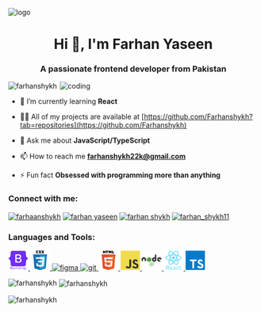 ![logo]([(https://www.canva.com/design/DAGOTQdqiic/Ox6C-ZN6Ihzym5YahHXrbQ/edit?utm_content=DAGOTQdqiic&utm_campaign=designshare&utm_medium=link2&utm_source=sharebutton)])

<h1 align="center">Hi 👋, I'm Farhan Yaseen</h1>
<h3 align="center">A passionate frontend developer from Pakistan</h3>
<img align="right" alt="coding" width="400" src="https://camo.githubusercontent.com/7de37139d0b4c1ce40865e799b446c0e963a3dd8fb68d239707237c40604fa3d/68747470733a2f2f63646e2e6472696262626c652e636f6d2f75736572732f3733303730332f73637265656e73686f74732f363538313234332f6176656e746f2e676966">


<p align="left"> <img src="https://komarev.com/ghpvc/?username=farhanshykh&label=Profile%20views&color=0e75b6&style=flat" alt="farhanshykh" /> </p>

- 🌱 I’m currently learning **React**

- 👨‍💻 All of my projects are available at [https://github.com/Farhanshykh?tab=repositories](https://github.com/Farhanshykh)


- 💬 Ask me about **JavaScript/TypeScript**

- 📫 How to reach me **farhanshykh22k@gmail.com**

- ⚡ Fun fact **Obsessed with programming more than anything**

<h3 align="left">Connect with me:</h3>
<p align="left">
<a href="https://twitter.com/farhaanshykh" target="blank"><img align="center" src="https://raw.githubusercontent.com/rahuldkjain/github-profile-readme-generator/master/src/images/icons/Social/twitter.svg" alt="farhaanshykh" height="30" width="40" /></a>
<a href="https://linkedin.com/in/farhan yaseen" target="blank"><img align="center" src="https://raw.githubusercontent.com/rahuldkjain/github-profile-readme-generator/master/src/images/icons/Social/linked-in-alt.svg" alt="farhan yaseen" height="30" width="40" /></a>
<a href="https://fb.com/farhan shykh" target="blank"><img align="center" src="https://raw.githubusercontent.com/rahuldkjain/github-profile-readme-generator/master/src/images/icons/Social/facebook.svg" alt="farhan shykh" height="30" width="40" /></a>
<a href="https://instagram.com/farhan_shykh11" target="blank"><img align="center" src="https://raw.githubusercontent.com/rahuldkjain/github-profile-readme-generator/master/src/images/icons/Social/instagram.svg" alt="farhan_shykh11" height="30" width="40" /></a>
</p>

<h3 align="left">Languages and Tools:</h3>
<p align="left"> <a href="https://getbootstrap.com" target="_blank" rel="noreferrer"> <img src="https://raw.githubusercontent.com/devicons/devicon/master/icons/bootstrap/bootstrap-plain-wordmark.svg" alt="bootstrap" width="40" height="40"/> </a> <a href="https://www.w3schools.com/css/" target="_blank" rel="noreferrer"> <img src="https://raw.githubusercontent.com/devicons/devicon/master/icons/css3/css3-original-wordmark.svg" alt="css3" width="40" height="40"/> </a> <a href="https://www.figma.com/" target="_blank" rel="noreferrer"> <img src="https://www.vectorlogo.zone/logos/figma/figma-icon.svg" alt="figma" width="40" height="40"/> </a> <a href="https://git-scm.com/" target="_blank" rel="noreferrer"> <img src="https://www.vectorlogo.zone/logos/git-scm/git-scm-icon.svg" alt="git" width="40" height="40"/> </a> <a href="https://www.w3.org/html/" target="_blank" rel="noreferrer"> <img src="https://raw.githubusercontent.com/devicons/devicon/master/icons/html5/html5-original-wordmark.svg" alt="html5" width="40" height="40"/> </a> <a href="https://developer.mozilla.org/en-US/docs/Web/JavaScript" target="_blank" rel="noreferrer"> <img src="https://raw.githubusercontent.com/devicons/devicon/master/icons/javascript/javascript-original.svg" alt="javascript" width="40" height="40"/> </a> <a href="https://nodejs.org" target="_blank" rel="noreferrer"> <img src="https://raw.githubusercontent.com/devicons/devicon/master/icons/nodejs/nodejs-original-wordmark.svg" alt="nodejs" width="40" height="40"/> </a> <a href="https://reactjs.org/" target="_blank" rel="noreferrer"> <img src="https://raw.githubusercontent.com/devicons/devicon/master/icons/react/react-original-wordmark.svg" alt="react" width="40" height="40"/> </a> <a href="https://www.typescriptlang.org/" target="_blank" rel="noreferrer"> <img src="https://raw.githubusercontent.com/devicons/devicon/master/icons/typescript/typescript-original.svg" alt="typescript" width="40" height="40"/> </a> </p>

<p><img align="left" src="https://github-readme-stats.vercel.app/api/top-langs?username=farhanshykh&show_icons=true&locale=en&layout=compact" alt="farhanshykh" /></p>

<p>&nbsp;<img align="center" src="https://github-readme-stats.vercel.app/api?username=farhanshykh&show_icons=true&locale=en" alt="farhanshykh" /></p>

<p><img align="center" src="https://github-readme-streak-stats.herokuapp.com/?user=farhanshykh&" alt="farhanshykh" /></p>

